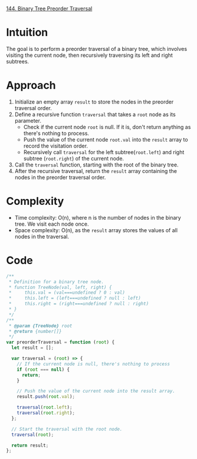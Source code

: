 [144. Binary Tree Preorder Traversal](https://leetcode.com/problems/binary-tree-preorder-traversal/description/)

# Intuition

The goal is to perform a preorder traversal of a binary tree, which involves visiting the current node, then recursively traversing its left and right subtrees.

# Approach

1. Initialize an empty array `result` to store the nodes in the preorder traversal order.
2. Define a recursive function `traversal` that takes a `root` node as its parameter.
   - Check if the current node `root` is null. If it is, don't return anything as there's nothing to process.
   - Push the value of the current node `root.val` into the `result` array to record the visitation order.
   - Recursively call `traversal` for the left subtree(`root.left`) and right subtree (`root.right`) of the current node.
3. Call the `traversal` function, starting with the root of the binary tree.
4. After the recursive traversal, return the `result` array containing the nodes in the preorder traversal order.

# Complexity

- Time complexity: O(n), where n is the number of nodes in the binary tree. We visit each node once.
- Space complexity: O(n), as the `result` array stores the values of all nodes in the traversal.

# Code

```javascript
/**
 * Definition for a binary tree node.
 * function TreeNode(val, left, right) {
 *     this.val = (val===undefined ? 0 : val)
 *     this.left = (left===undefined ? null : left)
 *     this.right = (right===undefined ? null : right)
 * }
 */
/**
 * @param {TreeNode} root
 * @return {number[]}
 */
var preorderTraversal = function (root) {
  let result = [];

  var traversal = (root) => {
    // If the current node is null, there's nothing to process
    if (root === null) {
      return;
    }

    // Push the value of the current node into the result array.
    result.push(root.val);

    traversal(root.left);
    traversal(root.right);
  };

  // Start the traversal with the root node.
  traversal(root);

  return result;
};
```
